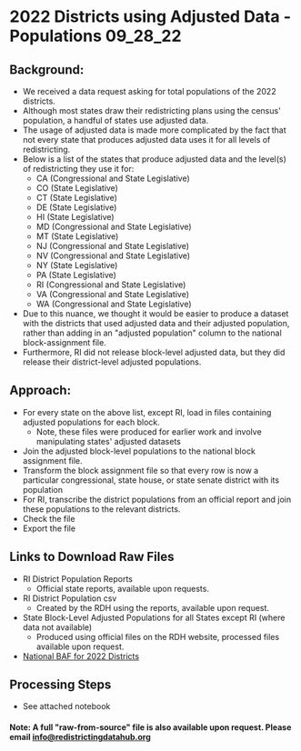 # 2022 Districts using Adjusted Data - Populations 09_28_22

## Background:
- We received a data request asking for total populations of the 2022 districts.
- Although most states draw their redistricting plans using the census' population, a handful of states use adjusted data.
- The usage of adjusted data is made more complicated by the fact that not every state that produces adjusted data uses it for all levels of redistricting.
- Below is a list of the states that produce adjusted data and the level(s) of redistricting they use it for:
    - CA (Congressional and State Legislative)
    - CO (State Legislative)
    - CT (State Legislative)
    - DE (State Legislative)
    - HI (State Legislative)
    - MD (Congressional and State Legislative)
    - MT (State Legislative)
    - NJ (Congressional and State Legislative)
    - NV (Congressional and State Legislative)
    - NY (State Legislative)
    - PA (State Legislative)
    - RI (Congressional and State Legislative)
    - VA (Congressional and State Legislative)
    - WA (Congressional and State Legislative)
- Due to this nuance, we thought it would be easier to produce a dataset with the districts that used adjusted data and their adjusted population, rather than adding in an "adjusted population" column to the national block-assignment file.
- Furthermore, RI did not release block-level adjusted data, but they did release their district-level adjusted populations.

## Approach:
- For every state on the above list, except RI, load in files containing adjusted populations for each block.
  - Note, these files were produced for earlier work and involve manipulating states' adjusted datasets
- Join the adjusted block-level populations to the national block assignment file.
- Transform the block assignment file so that every row is now a particular congressional, state house, or state senate district with its population
- For RI, transcribe the district populations from an official report and join these populations to the relevant districts.
- Check the file
- Export the file   

## Links to Download Raw Files
- RI District Population Reports
  - Official state reports, available upon requests.   
- RI District Population csv
  - Created by the RDH using the reports, available upon request. 
- State Block-Level Adjusted Populations for all States except RI (where data not available)
  - Produced using official files on the RDH website, processed files available upon request.   
- [National BAF for 2022 Districts](https://redistrictingdatahub.org/dataset/national-block-assignment-file-for-2022-state-legislative-and-congressional-districts/)
    
## Processing Steps
- See attached notebook

#### Note: A full "raw-from-source" file is also available upon request. Please email info@redistrictingdatahub.org
